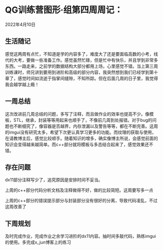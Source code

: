 # QG训练营图形·组第四周周记：
2022年4月10日

## 生活随记

感觉这两周有点忙，不知道是学的内容多了，难度大了还是要面临高数的小考，线代的大考，要做一些准备工作。感觉虽然忙碌，但是忙中有快乐，并且学到非常多东西。一路走来，之前学的数据结构大部分都用上场，心里感觉不错。当上第三周训练课时，师兄讲到要用到进阶和高级的部分内容，我突然想到我们已经学到第十章了，感觉时间如流逝于指掌间缝隙，不知所踪。但在后面几周的日子里，我觉得我会越学越上瘾！

## 一周总结

这次改进前几周总结的问题，多写了注释，而且做作业的效率也提高不少。像模板，STL，继承，封装等等用起来也顺手了，不像前几周到处报错。对于bug的问题也不断细究了，像容器是否越界，内存泄漏以及警告等等，都在不断完善。这周的imgui没有研究太多，希望下次更认真学习更多的功能。而纹理的获取与使用，在请教博主后，感觉比较顺手。随着知识的增多，确实像博主所说，会感觉前面的知识会变得越来越简单。而c++部分就将模板与多态结合起来了，感觉效果还不错。

## 存在问题

dx11部分注释写少了，追究原因是安排时间不妥当。

上周的c++部分代码分析文档及注释做得不好，做的比较简短。这周要写多一点

上周的c++部分的错误提示部分与封装部分没有很好的分离，导致代码凌乱，不过这周改善了

## 下周规划

及时完成作业，完成作业之余学习进阶的dx11内容。抽时间多敲代码，熟练imgui的使用。多完成x_jun博客上的练习
